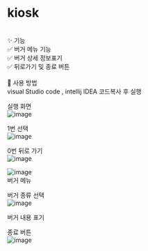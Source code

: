 # kiosk
<br>
✨ 기능 <br>
✅  버거 메뉴 기능<br>
✅  버거 상세 정보표기<br>
✅  뒤로가기 및 종료 버튼<br>
<br>
🚀 사용 방법 <br>
visual Studio code , intellij IDEA 코드복사 후 실행 <br>




실행 화면<br>
![image](https://github.com/user-attachments/assets/1df5293d-749b-45de-91e3-f590ac83f569)<br>

1번 선택<br>
![image](https://github.com/user-attachments/assets/c50141e3-30e2-411c-8e9b-9584adebd5cc)<br>

0번 뒤로 가기<br>
![image](https://github.com/user-attachments/assets/74d7a39c-b2bc-4bb5-8f65-cab6cedc9fe7)<br>

![image](https://github.com/user-attachments/assets/2b75ac36-b2ee-49ff-b618-1d2bb29298d9)<br>
버거 메뉴<br>

버거 종류 선택<br>
![image](https://github.com/user-attachments/assets/0c38e64e-bed6-488d-aea7-1089c9ff66fd)<br>

버거 내용 표기 <br>

종료 버튼<br>
![image](https://github.com/user-attachments/assets/ff5c4735-8225-425a-bc1b-c06cdc4781fb)<br>

